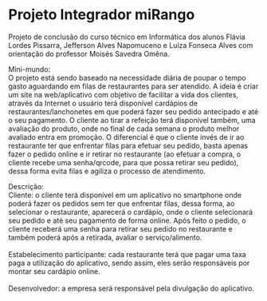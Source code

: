 # Projeto Integrador miRango <br>
Projeto de conclusão do curso técnico em Informática dos alunos Flávia Lordes Pissarra, Jefferson Alves Napomuceno e Luíza Fonseca Alves com orientação do professor Moisés Savedra Omêna.</br>

Mini-mundo:<br>
O projeto está sendo baseado na necessidade diária de poupar o tempo gasto aguardando em filas de restaurantes para ser atendido. A ideia é criar um site na web/aplicativo com objetivo de facilitar a vida dos clientes, através da Internet o usuário terá disponível cardápios de restaurantes/lanchonetes em que poderá fazer seu pedido antecipado e até o seu pagamento. O cliente ao tirar a refeição terá disponível também, uma avaliação do produto, onde no final de cada semana o produto melhor avaliado entra em promoção.
O diferencial é que o cliente invés de ir ao restaurante ter que enfrentar filas para efetuar seu pedido, basta apenas fazer o pedido online e ir retirar no restaurante (ao efetuar a compra, o cliente recebe uma senha/qrcode, para que possa retirar seu pedido), dessa forma evita filas e agiliza o processo de atendimento.</br>

Descrição:<br>
Cliente: o cliente terá disponível em um aplicativo no smartphone onde poderá fazer os pedidos sem ter que enfrentar filas, dessa forma, ao selecionar o restaurante, aparecerá o cardápio, onde o cliente selecionará seu pedido e até seu pagamento de forma online. Após feito o pedido, o cliente receberá uma senha para retirar seu pedido no restaurante e também poderá após a retirada, avaliar o serviço/alimento.</br>
<br>
Estabelecimento participante: cada restaurante terá que pagar uma taxa paga a utilização do aplicativo, sendo assim, eles serão responsáveis por montar seu cardápio online.</br>
<br>
Desenvolvedor: a empresa será responsável pela divulgação do aplicativo.</br>

